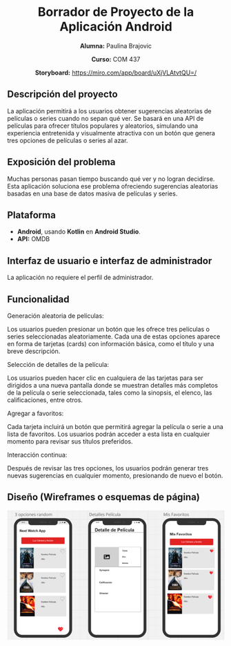 <h1 align="center">Borrador de Proyecto de la Aplicación Android</h1>
<p align="center"><strong>Alumna:</strong> Paulina Brajovic</p>
<p align="center"><strong>Curso:</strong> COM 437</p>
<p align="center"><strong>Storyboard:</strong> <a href="https://miro.com/app/board/uXjVLAtvtQU=/">https://miro.com/app/board/uXjVLAtvtQU=/</a></p>


<h2>Descripción del proyecto</h2>
<p>
    La aplicación permitirá a los usuarios obtener sugerencias aleatorias de películas o series cuando no sepan qué ver. Se basará en una API de películas para ofrecer títulos populares y aleatorios, simulando una experiencia entretenida y visualmente atractiva con un botón que genera tres opciones de películas o series al azar.
</p>

<h2>Exposición del problema</h2>
<p>
    Muchas personas pasan tiempo buscando qué ver y no logran decidirse. Esta aplicación soluciona ese problema ofreciendo sugerencias aleatorias basadas en una base de datos masiva de películas y series.
</p>

<h2>Plataforma</h2>
<ul>
    <li><strong>Android</strong>, usando <strong>Kotlin</strong> en <strong>Android Studio</strong>.</li>
    <li><strong>API:</strong> OMDB</li>
</ul>

<h2>Interfaz de usuario e interfaz de administrador</h2>
<p>La aplicación no requiere el perfil de administrador.</p>

<h2>Funcionalidad</h2>
<p>
    Generación aleatoria de películas: 
</p>
<p>
Los usuarios pueden presionar un botón que les ofrece tres películas o series seleccionadas aleatoriamente. Cada una de estas opciones aparece en forma de tarjetas (cards) con información básica, como el título y una breve descripción.
</p>

<p>
    Selección de detalles de la película: 
</p>
<p>
Los usuarios pueden hacer clic en cualquiera de las tarjetas para ser dirigidos a una nueva pantalla donde se muestran detalles más completos de la película o serie seleccionada, tales como la sinopsis, el elenco, las calificaciones, entre otros.
</p>
<p>
   Agregar a favoritos:
</p>
<p>
Cada tarjeta incluirá un botón que permitirá agregar la película o serie a una lista de favoritos. Los usuarios podrán acceder a esta lista en cualquier momento para revisar sus títulos preferidos.
</p>
<p>
  Interacción continua:
</p>
<p>
Después de revisar las tres opciones, los usuarios podrán generar tres nuevas sugerencias en cualquier momento, presionando de nuevo el botón.
</p>

<h2>Diseño (Wireframes o esquemas de página)</h2>
<img src="./Documentacion/wireframe-app.png" alt="wireframe-app" />

